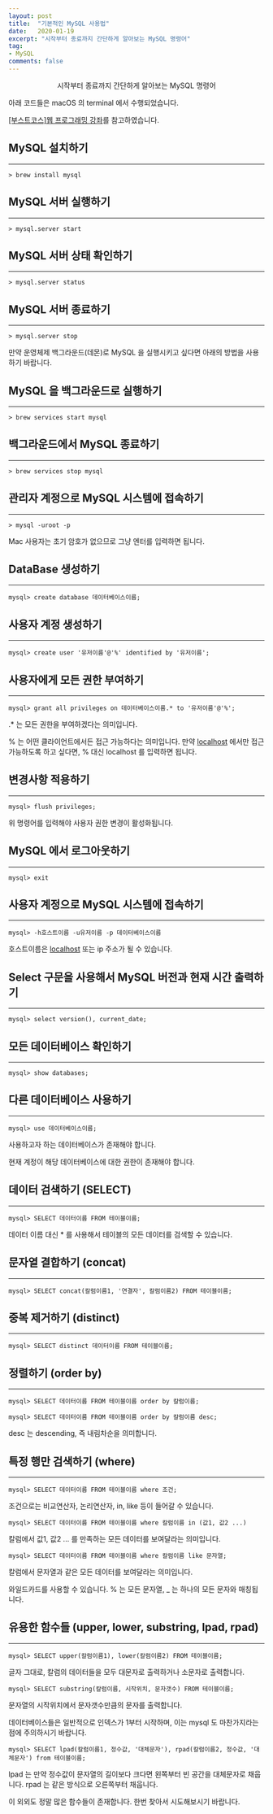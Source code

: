 ```yaml
---
layout: post
title:  "기본적인 MySQL 사용법"
date:   2020-01-19
excerpt: "시작부터 종료까지 간단하게 알아보는 MySQL 명령어"
tag:
- MySQL
comments: false
---
```


<center>시작부터 종료까지 간단하게 알아보는 MySQL 명령어<br></center>

아래 코드들은 macOS 의 terminal 에서 수행되었습니다.

[[부스트코스]웹 프로그래밍 강좌](https://www.edwith.org/boostcourse-web)를 참고하였습니다.

## MySQL 설치하기

---

    > brew install mysql

## MySQL 서버 실행하기

---

    > mysql.server start

## MySQL 서버 상태 확인하기

---

    > mysql.server status

## MySQL 서버 종료하기

---

    > mysql.server stop

만약 운영체제 백그라운드(데몬)로 MySQL 을 실행시키고 싶다면 아래의 방법을 사용하기 바랍니다.

## MySQL 을 백그라운드로 실행하기

---

    > brew services start mysql

## 백그라운드에서 MySQL 종료하기

---

    > brew services stop mysql

## 관리자 계정으로 MySQL 시스템에 접속하기

---

    > mysql -uroot -p

Mac 사용자는 초기 암호가 없으므로 그냥 엔터를 입력하면 됩니다.

## DataBase 생성하기

---

    mysql> create database 데이터베이스이름;

## 사용자 계정 생성하기

---

    mysql> create user '유저이름'@'%' identified by '유저이름';

## 사용자에게 모든 권한 부여하기

---

    mysql> grant all privileges on 데이터베이스이름.* to '유저이름'@'%';

.* 는 모든 권한을 부여하겠다는 의미입니다.

% 는 어떤 클라이언트에서든 접근 가능하다는 의미입니다. 만약 [localhost](http://localhost) 에서만 접근 가능하도록 하고 싶다면, % 대신 localhost 를 입력하면 됩니다.

## 변경사항 적용하기

---

    mysql> flush privileges;

위 명령어를 입력해야 사용자 권한 변경이 활성화됩니다.

## MySQL 에서 로그아웃하기

---

    mysql> exit

## 사용자 계정으로 MySQL 시스템에 접속하기

---

    mysql> -h호스트이름 -u유저이름 -p 데이터베이스이름

호스트이름은 [localhost](http://localhost) 또는 ip 주소가 될 수 있습니다.

## Select 구문을 사용해서 MySQL 버전과 현재 시간 출력하기

---

    mysql> select version(), current_date;

## 모든 데이터베이스 확인하기

---

    mysql> show databases;

## 다른 데이터베이스 사용하기

---

    mysql> use 데이터베이스이름;

사용하고자 하는 데이터베이스가 존재해야 합니다.

현재 계정이 해당 데이터베이스에 대한 권한이 존재해야 합니다.

## 데이터 검색하기 (SELECT)

---

    mysql> SELECT 데이터이름 FROM 테이블이름;

데이터 이름 대신 * 를 사용해서 테이블의 모든 데이터를 검색할 수 있습니다.

## 문자열 결합하기 (concat)

---

    mysql> SELECT concat(칼럼이름1, '연결자', 칼럼이름2) FROM 테이블이름;

## 중복 제거하기 (distinct)

---

    mysql> SELECT distinct 데이터이름 FROM 테이블이름;

## 정렬하기 (order by)

---

    mysql> SELECT 데이터이름 FROM 테이블이름 order by 칼럼이름;

    mysql> SELECT 데이터이름 FROM 테이블이름 order by 칼럼이름 desc;

desc 는 descending, 즉 내림차순을 의미합니다.

## 특정 행만 검색하기 (where)

---

    mysql> SELECT 데이터이름 FROM 테이블이름 where 조건;

조건으로는 비교연산자, 논리연산자, in, like 등이 들어갈 수 있습니다.

    mysql> SELECT 데이터이름 FROM 테이블이름 where 칼럼이름 in (값1, 값2 ...)

칼럼에서 값1, 값2 ... 를 만족하는 모든 데이터를 보여달라는 의미입니다.

    mysql> SELECT 데이터이름 FROM 테이블이름 where 칼럼이름 like 문자열;

칼럼에서 문자열과 같은 모든 데이터를 보여달라는 의미입니다.

와일드카드를 사용할 수 있습니다. % 는 모든 문자열, _ 는 하나의 모든 문자와 매칭됩니다.

## 유용한 함수들 (upper, lower, substring, lpad, rpad)

---

    mysql> SELECT upper(칼럼이름1), lower(칼럼이름2) FROM 테이블이름;

글자 그대로, 칼럼의 데이터들을 모두 대문자로 출력하거나 소문자로 출력합니다.

    mysql> SELECT substring(칼럼이름, 시작위치, 문자갯수) FROM 테이블이름;

문자열의 시작위치에서 문자갯수만큼의 문자를 출력합니다.

데이터베이스들은 일반적으로 인덱스가 1부터 시작하며, 이는 mysql 도 마찬가지라는 점에 주의하시기 바랍니다.

    mysql> SELECT lpad(칼럼이름1, 정수값, '대체문자'), rpad(칼럼이름2, 정수값, '대체문자') from 테이블이름;

lpad 는 만약 정수값이 문자열의 길이보다 크다면 왼쪽부터 빈 공간을 대체문자로 채웁니다. rpad 는 같은 방식으로 오른쪽부터 채웁니다.

이 외외도 정말 많은 함수들이 존재합니다. 한번 찾아서 시도해보시기 바랍니다.